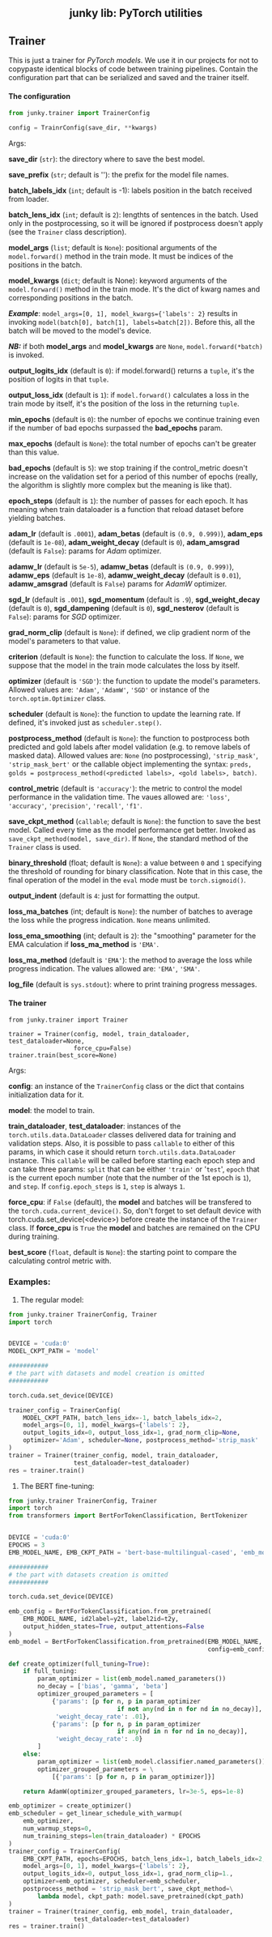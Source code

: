 <h2 align="center">junky lib: PyTorch utilities</h2>

## Trainer

This is just a trainer for *PyTorch* *models*. We use it in our projects for
not to copypaste identical blocks of code between training pipelines. Contain
the configuration part that can be serialized and saved and the trainer
itself.

#### The configuration

```python
from junky.trainer import TrainerConfig

config = TrainrConfig(save_dir, **kwargs)
```

Args:

**save_dir** (`str`): the directory where to save the best model.

**save_prefix** (`str`; default is ''): the prefix for the model file
names.

**batch_labels_idx** (`int`; default is -1): labels position in the batch
received from loader.

**batch_lens_idx** (`int`; default is `2`): lengthts of sentences in the
batch. Used only in the postprocessing, so it will be ignored if
postprocess doesn't apply (see the `Trainer` class description).

**model_args** (`list`; default is `None`): positional arguments of the
`model.forward()` method in the train mode. It must be indices of the
positions in the batch.

**model_kwargs** (`dict`; default is None): keyword arguments of the
`model.forward()` method in the train mode. It's the dict of kwarg names
and corresponding positions in the batch.

***Example***: `model_args=[0, 1], model_kwargs={'labels': 2}` results in
invoking `model(batch[0], batch[1], labels=batch[2])`. Before this, all
the batch will be moved to the model's device.

***NB:*** if both **model_args** and **model_kwargs** are `None`,
`model.forward(*batch)` is invoked.

**output_logits_idx** (default is `0`): if model.forward() returns a
`tuple`, it's the position of logits in that `tuple`.

**output_loss_idx** (default is `1`): if `model.forward()` calculates a
loss in the train mode by itself, it's the position of the loss in the
returning `tuple`.

**min_epochs** (default is `0`): the number of epochs we continue training
even if the number of bad epochs surpassed the **bad_epochs** param.

**max_epochs** (default is `None`): the total number of epochs can't be
greater than this value.

**bad_epochs** (default is `5`): we stop training if the control_metric
doesn't increase on the validation set for a period of this number of
epochs (really, the algorithm is slightly more complex but the meaning is
like that).

**epoch_steps** (default is `1`): the number of passes for each epoch. It
has meaning when train dataloader is a function that reload dataset before
yielding batches.

**adam_lr** (default is `.0001`), **adam_betas** (default is
`(0.9, 0.999)`), **adam_eps** (default is `1e-08`), **adam_weight_decay**
(default is `0`), **adam_amsgrad** (default is `False`): params for *Adam*
optimizer.

**adamw_lr** (default is `5e-5`), **adamw_betas** (default is
`(0.9, 0.999)`), **adamw_eps** (default is `1e-8`), **adamw_weight_decay**
(default is `0.01`), **adamw_amsgrad** (default is `False`) params for
*AdamW* optimizer.

**sgd_lr** (default is `.001`), **sgd_momentum** (default is `.9`),
**sgd_weight_decay** (default is `0`), **sgd_dampening** (default is `0`),
**sgd_nesterov** (default is `False`): params for *SGD* optimizer.

**grad_norm_clip** (default is `None`): if defined, we clip gradient norm
of the model's parameters to that value.

**criterion** (default is `None`): the function to calculate the loss. If
`None`, we suppose that the model in the train mode calculates the loss by
itself.

**optimizer** (default is `'SGD'`): the function to update the model's
parameters. Allowed values are: `'Adam'`, `'AdamW'`, `'SGD'` or instance
of the `torch.optim.Optimizer` class.

**scheduler** (default is `None`): the function to update the learning
rate. If defined, it's invoked just as `scheduler.step()`.

**postprocess_method** (default is `None`): the function to postprocess
both predicted and gold labels after model validation (e.g. to remove
labels of masked data). Allowed values are: `None` (no postprocessing),
`'strip_mask'`, `'strip_mask_bert'` or the callable object implementing
the syntax: `preds, golds = postprocess_method(<predicted labels>, <gold
labels>, batch)`.

**control_metric** (default is `'accuracy'`): the metric to control the
model performance in the validation time. The vaues allowed are: `'loss'`,
`'accuracy'`, `'precision'`, `'recall'`, `'f1'`.

**save_ckpt_method** (`callable`; default is `None`): the function to save
the best model. Called every time as the model performance get better.
Invoked as `save_ckpt_method(model, save_dir)`. If `None`, the standard
method of the `Trainer` class is used.

**binary_threshold** (float; default is `None`): a value between `0` and
`1` specifying the threshold of rounding for binary classification. Note
that in this case, the final operation of the model in the `eval` mode
must be `torch.sigmoid()`.

**output_indent** (default is `4`: just for formatting the output.

**loss_ma_batches** (int; default is `None`): the number of batches to
average the loss while the progress indication. `None` means unlimited.

**loss_ema_smoothing** (int; default is `2`): the "smoothing" parameter
for the EMA calculation if **loss_ma_method** is `'EMA'`.

**loss_ma_method** (default is `'EMA'`): the method to average the loss
while progress indication. The values allowed are: `'EMA'`, `'SMA'`.

**log_file** (default is `sys.stdout`): where to print training progress
messages.

#### The trainer

```pyton
from junky.trainer import Trainer

trainer = Trainer(config, model, train_dataloader, test_dataloader=None,
                  force_cpu=False)
trainer.train(best_score=None)
```

Args:

**config**: an instance of the `TrainerConfig` class or the dict that
contains initialization data for it.

**model**: the model to train.

**train_dataloader**, **test_dataloader**: instances of the
`torch.utils.data.DataLoader` classes delivered data for training and
validation steps. Also, it is possible to pass `callable` to either of
this params, in which case it should return `torch.utils.data.DataLoader`
instance. This `callable` will be called before starting each epoch step
and can take three params: `split` that can be either `'train'` or
'`test`', `epoch` that is the current epoch number (note that the number
of the 1st epoch is `1`), and `step`. If `config.epoch_steps` is `1`,
`step` is always `1`.

**force_cpu**: if `False` (default), the **model** and batches will be
transfered to the `torch.cuda.current_device()`. So, don't forget to set
default device with torch.cuda.set_device(\<device>) before create
the instance of the `Trainer` class. If **force_cpu** is `True` the
**model** and batches are remained on the CPU during training.

**best_score** (`float`, default is `None`): the starting point to
compare the calculating control metric with.

### Examples:

1. The regular model:

```python
from junky.trainer TrainerConfig, Trainer
import torch


DEVICE = 'cuda:0'
MODEL_CKPT_PATH = 'model'

###########
# the part with datasets and model creation is omitted
###########

torch.cuda.set_device(DEVICE)

trainer_config = TrainerConfig(
    MODEL_CKPT_PATH, batch_lens_idx=-1, batch_labels_idx=2,
    model_args=[0, 1], model_kwargs={'labels': 2},
    output_logits_idx=0, output_loss_idx=1, grad_norm_clip=None,
    optimizer='Adam', scheduler=None, postprocess_method='strip_mask'
)
trainer = Trainer(trainer_config, model, train_dataloader,
                  test_dataloader=test_dataloader)
res = trainer.train()
```

1. The BERT fine-tuning:

```python
from junky.trainer TrainerConfig, Trainer
import torch
from transformers import BertForTokenClassification, BertTokenizer


DEVICE = 'cuda:0'
EPOCHS = 3
EMB_MODEL_NAME, EMB_CKPT_PATH = 'bert-base-multilingual-cased', 'emb_model'

###########
# the part with datasets creation is omitted
###########

torch.cuda.set_device(DEVICE)

emb_config = BertForTokenClassification.from_pretrained(
    EMB_MODEL_NAME, id2label=y2t, label2id=t2y,
    output_hidden_states=True, output_attentions=False
)
emb_model = BertForTokenClassification.from_pretrained(EMB_MODEL_NAME,
                                                       config=emb_config)

def create_optimizer(full_tuning=True):
    if full_tuning:
        param_optimizer = list(emb_model.named_parameters())
        no_decay = ['bias', 'gamma', 'beta']
        optimizer_grouped_parameters = [
            {'params': [p for n, p in param_optimizer
                              if not any(nd in n for nd in no_decay)],
             'weight_decay_rate': .01},
            {'params': [p for n, p in param_optimizer
                              if any(nd in n for nd in no_decay)],
             'weight_decay_rate': .0}
        ]
    else:
        param_optimizer = list(emb_model.classifier.named_parameters())
        optimizer_grouped_parameters = \
            [{'params': [p for n, p in param_optimizer]}]

    return AdamW(optimizer_grouped_parameters, lr=3e-5, eps=1e-8)

emb_optimizer = create_optimizer()
emb_scheduler = get_linear_schedule_with_warmup(
    emb_optimizer,
    num_warmup_steps=0,
    num_training_steps=len(train_dataloader) * EPOCHS
)
trainer_config = TrainerConfig(
    EMB_CKPT_PATH, epochs=EPOCHS, batch_lens_idx=1, batch_labels_idx=2,
    model_args=[0, 1], model_kwargs={'labels': 2},
    output_logits_idx=0, output_loss_idx=1, grad_norm_clip=1.,
    optimizer=emb_optimizer, scheduler=emb_scheduler,
    postprocess_method = 'strip_mask_bert', save_ckpt_method=\
        lambda model, ckpt_path: model.save_pretrained(ckpt_path)
)
trainer = Trainer(trainer_config, emb_model, train_dataloader,
                  test_dataloader=test_dataloader)
res = trainer.train()
```
